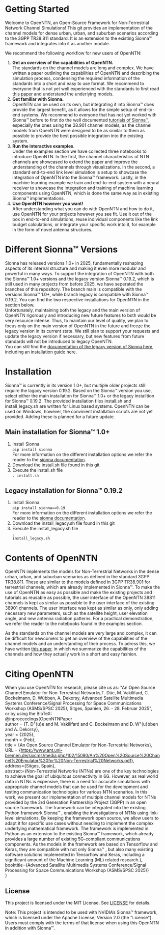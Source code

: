 # Getting Started

Welcome to OpenNTN, an Open-Source Framework for Non-Terrestrial Network Channel Simulations! This git provides an implementation of the channel models for dense urban, urban, and suburban scenarios according to the 3GPP TR38.811 standard. It is an extension to the existing Sionna™ framework and integrates into it as another module. <br>

We recommend the following workflow for new users of OpenNTN: <br>

1. **Get an overview of the capabilities of OpenNTN.** <br>
The standards on the channel models are long and complex. We have written a paper outlining the capabilities of OpenNTN and describing the simulation process, condensing the required information of the standards into a short and easy to use format. We recommend to everyone that is not yet well experienced with the standards to first read [this paper](https://www.ant.uni-bremen.de/sixcms/media.php/102/15080/An%20Open%20Source%20Channel%20Emulator%20for%20Non-Terrestrial%20Networks.pdf) and understand the underlying models.
2. **Get familiar with Sionna.** <br>
OpenNTN can be used on its own, but integrating it into Sionna™ does provide the largest benefit, as it allows for the simple setup of end-to-end systems. We recommend to everyone that has not yet worked with Sionna™ before to first do the well documented [tutorials of Sionna™](https://nvlabs.github.io/sionna/phy/tutorials.html), especially the ones using the 38.901 channel models, as the channel models from OpenNTN were designed to be as similar to them as possible to provide the best possible integration into the existing system. 
3. **Run the interactive examples.** <br>
Under the examples section we have collected three notebooks to introduce OpenNTN. In the first, the channel characteristics of NTN channels are showcased to extend the paper and improve the understanding of the channels through visualizations. In the second, a standard end-to-end link level simulation is setup to showcase the integration of OpenNTN into the Sionna™ framework. Lastly, in the machine learning example we train and end-to-end system with a neural receiver to showcase the integration and training of machine learning components using OpenNTN, which is done the same way as in existing Sionna™ implementations.
4. **Use OpenNTN however you want!** <br>
After understanding what you can do with OpenNTN and how to do it, use OpenNTN for your projects however you see fit. Use it out of the box in end-to-end simulations, reuse individual components like the link budget calculations, or integrate your specific work into it, for example in the form of novel antenna structures. 

# Different Sionna™ Versions

Sionna has released versions 1.0+ in 2025, fundamentally reshaping aspects of its internal structure and making it even more modular and powerful in many ways. To support the integration of OpenNTN with both the Sionna™ 1.0+ versions and the legacy version Sionna™ 0.19.2, which is still used in many projects from before 2025, we have seperated the branches of this repository. The branch main is compatible with the versions Sionna™ 1.0+, while branch legacy is compatible with Sionna™ 0.19.2. You can find the two respective installations for OpenNTN in the section below.  <br>
Unfortunately, maintaining both the legacy and the main version of OpenNTN rigorously and introducing new future features to both would be very resource intense. Thus, to maintain our level of quality, we plan to focus only on the main version of OpenNTN in the future and freeze the legacy version in its current state. We still plan to support your requests and update the legacy version if necessary, but new features from future standards will not be introduced to legacy OpenNTN. <br>
You can still find the [documentation of the legacy version of Sionna here](https://jhoydis.github.io/sionna-0.19.2-doc/), including an [installation guide here](https://jhoydis.github.io/sionna-0.19.2-doc/installation.html). <br>

# Installation

Sionna™ is currently in its version 1.0+, but multiple older projects still require the lagacy version 0.19.2. Based on the Sionna™ version you use, select either the main installation for Sionna™ 1.0+ or the legacy installtion for Sionna™ 0.19.2. The provided installation files install.sh and install_legacy.sh are written for Linux based systems. OpenNTN can be used on Windows, however, the convinient installation scripts are not yet provided. Adding these is planned for a future update. <br>

## Main installation for Sionna™ 1.0+

1. Install Sionna <br>
  <code>pip install sionna</code> <br>
For more information on the different installation options we refer the reader to the [sionna documentation](https://nvlabs.github.io/sionna/installation.html).
2. Download the install.sh file found in this git 
3. Execute the install.sh file <br>
   <code>. install.sh</code>

## Legacy installation for Sionna™ 0.19.2

1. Install Sionna <br>
  <code>pip install sionna==0.19</code> <br>
For more information on the different installation options we refer the reader to the [sionna documentation](https://nvlabs.github.io/sionna/installation.html).
2. Download the install_legacy.sh file found in this git 
3. Execute the install_legacy.sh file <br>
   <code>. install_legacy.sh</code>

# Contents of OpenNTN
OpenNTN implements the models for Non-Terrestrial Networks in the dense urban, urban, and suburban scenarios as defined in the standard 3GPP TR38.811. These are similar to the models defined in 3GPP TR38.901 for terrestrial channels, which are already implemented in Sionna™. To make the use of OpenNTN as easy as possible and make the existing projects and tutorials as reusable as possible, the user interface of the OpenNTN 38811 channels is kept as similar as possible to the user interface of the existing 38901 channels. The user interface was kept as similar as only, only adding necessary new parameters, such as the satellite height, user elevation angle, and new antenna radiation patterns. For a practical demonstration, we refer the reader to the notebooks found in the examples section. <br>

As the standards on the channel models are very large and complex, it can be difficult for newcomers to get an overview of the capabilities of the channel models and an understanding of their process. To adress this, we have written [this paper](https://www.ant.uni-bremen.de/sixcms/media.php/102/15080/An%20Open%20Source%20Channel%20Emulator%20for%20Non-Terrestrial%20Networks.pdf), in which we summarize the capabilities of the channels and how they actually work in a short and easy fashion.

# Citing OpenNTN
When you use OpenNTN for research, please cite us as: "An Open Source Channel Emulator for Non-Terrestrial Networks,T. Düe, M. Vakilifard, C. Bockelmann, D. Wübben, A. Dekorsy​, Advanced Satellite Multimedia Systems Conference/Signal Processing for Space Communications Workshop (ASMS/SPSC 2025), Sitges, Spanien, 26. - 28. Februar 2025",\
or by using the BibTeX:\
@inproceedings{OpenNTNPaper\
  author = {T. D\"{u}e and M. Vakilifard and C. Bockelmann and D. W\"{u}bben and A. Dekorsy​},\
  year = {2025},\
  month = {Feb},\
  title = {An Open Source Channel Emulator for Non-Terrestrial Networks},\
  URL = {https://www.ant.uni-bremen.de/sixcms/media.php/102/15080/An%20Open%20Source%20Channel%20Emulator%20for%20Non-Terrestrial%20Networks.pdf}, \
  address={Sitges, Spain},\
  abstract={Non-Terrestrial Networks (NTNs) are one of the key technologies to achieve the goal of ubiquitous connectivity in 6G. However, as real world data in NTNs is expensive, there is a need for accurate simulations with appropriate channel models that can be used for the development and testing communication technologies for various NTN scenarios. In this work, we present our implementation of multiple channel models for NTNs provided by the 3rd Generation Partnership Project (3GPP) in an open source framework. The framework can be integrated into the existing Python framework Sionna™ , enabling the investigations of NTNs using link-level simulations. By keeping the framework open source, we allow users to adapt it for specific use cases without needing to implement the complex underlying mathematical framework. The framework is implemented in Python as an extension to the existing Sionna™ framework, which already provides a large number of existing 5G-compliant communications components. As the models in the framework are based on Tensorflow and Keras, they are compatible with not only Sionna™ , but also many existing software solutions implemented in Tensorflow and Keras, including a significant amount of the Machine Learning (ML) related research.},\
  booktitle={Advanced Satellite Multimedia Systems Conference/Signal Processing for Space Communications Workshop (ASMS/SPSC 2025)}\
}

## License

This project is licensed under the MIT License. See [LICENSE](./LICENSE) for details.

Note: This project is intended to be used with NVIDIA’s Sionna™ framework, which is licensed under the Apache License, Version 2.0 (the "License"). Users must comply with the terms of that license when using this OpenNTN in addition with Sionna™.
